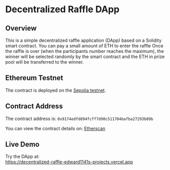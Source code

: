 # Decentralized Raffle DApp

## Overview

This is a simple decentralized raffle application (DApp) based on a Solidity smart contract.
You can pay a small amount of ETH to enter the raffle Once the raffle is over (when the participants number reaches the maximum), the winner will be selected randomly by the smart contract and the ETH in prize pool will be transferred to the winner.

## Ethereum Testnet

The contract is deployed on the [Sepolia testnet](https://sepolia.etherscan.io).

## Contract Address

The contract address is: `0x9174edfd894fcff7d90c511704bafba27293b09b`

You can view the contract details on:
[Etherscan](https://sepolia.etherscan.io/address/0x9174edfd894fcff7d90c511704bafba27293b09b)

## Live Demo

Try the DApp at:  
<https://decentralized-raffle-edward1141s-projects.vercel.app>
